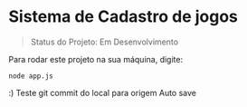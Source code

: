 # Sistema de Cadastro de jogos

> Status do Projeto: Em Desenvolvimento

Para rodar este projeto na sua máquina, digite:


```
node app.js
```
:)
Teste git commit do local para origem
Auto save